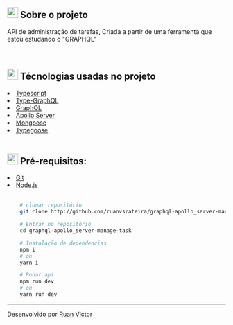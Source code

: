 <h2><img style="height: 25px" src="https://github.githubassets.com/images/icons/emoji/unicode/1f4d1.png" />  Sobre o projeto</h2>
<p>
    API de administração de tarefas, Criada a partir de uma ferramenta que estou estudando o "GRAPHQL"
</p>

<br>

<h2><img style="height: 25px" src="https://github.githubassets.com/images/icons/emoji/unicode/1f680.png" /> Técnologias usadas no projeto</h2>

<li><a href="https://www.typescriptlang.org/">Typescript</a></li>
<li><a href="https://typegraphql.com/">Type-GraphQL</a></li>
<li><a href="https://graphql.org/">GraphQL</a></li>
<li><a href="https://www.apollographql.com/">Apollo Server</a></li>
<li><a href="https://mongoosejs.com/">Mongoose</a></li>
<li><a href="https://typegoose.github.io/typegoose/">Typegoose</a></li>
<br>

<h2><img style="height: 25px" src="https://github.githubassets.com/images/icons/emoji/unicode/2139.png" />  Pré-requisitos: </h2>
<li><a href="https://git-scm.com/">Git</a></li>
<li><a href="https://nodejs.org/en/">Node.js</a></li>


<br>

```bash
    # clonar repositório
    git clone http://github.com/ruanvsrateira/graphql-apollo_server-manage-task.git

    # Entrar no repositório
    cd graphql-apollo_server-manage-task

    # Instalação de dependencias
    npm i 
    # ou
    yarn i 

    # Rodar api
    npm run dev
    # ou
    yarn run dev
```
<hr>


Desenvolvido por <a href="https://www.linkedin.com/in/ruanvsrateira" target="__blank">Ruan Victor</a>
